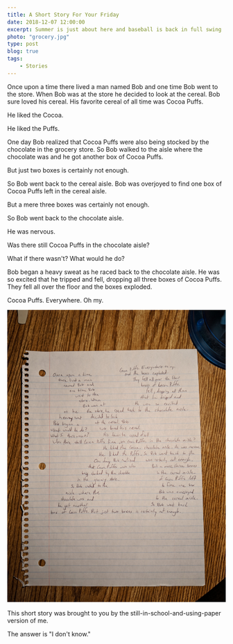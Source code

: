 ```yaml
---
title: A Short Story For Your Friday
date: 2018-12-07 12:00:00
excerpt: Summer is just about here and baseball is back in full swing
photo: "grocery.jpg"
type: post
blog: true
tags:
    - Stories
---
```


Once upon a time there lived a man named Bob and one time Bob went to the store. When Bob was at the store he decided to look at the cereal. Bob sure loved his cereal. His favorite cereal of all time was Cocoa Puffs.

He liked the Cocoa.

He liked the Puffs.

One day Bob realized that Cocoa Puffs were also being stocked by the chocolate in the grocery store. So Bob walked to the aisle where the chocolate was and he got another box of Cocoa Puffs.

But just two boxes is certainly not enough.

So Bob went back to the cereal aisle. Bob was overjoyed to find one box of Cocoa Puffs left in the cereal aisle.

But a mere three boxes was certainly not enough.

So Bob went back to the chocolate aisle.

He was nervous.

Was there still Cocoa Puffs in the chocolate aisle?

What if there wasn't? What would he do?

Bob began a heavy sweat as he raced back to the chocolate aisle. He was so excited that he tripped and fell, dropping all three boxes of Cocoa Puffs. They fell all over the floor and the boxes exploded.

Cocoa Puffs. Everywhere. Oh my.

![story-on-paper](../images/friday-story.jpg)

This short story was brought to you by the still-in-school-and-using-paper version of me.

The answer is \"I don't know.\"